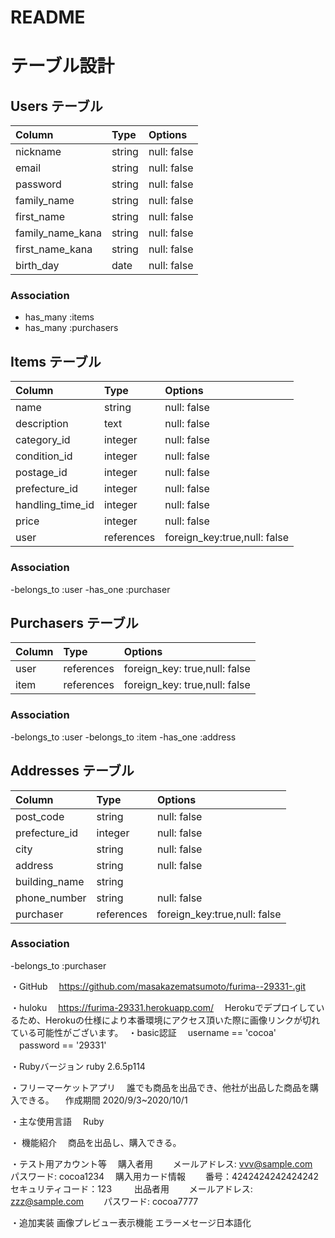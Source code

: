 # README
# テーブル設計

## Users テーブル

| Column | Type | Options |
|:----|:----|:----|
| nickname | string | null: false |
| email | string | null: false |
| password | string | null: false |
| family_name | string | null: false |
| first_name |string | null: false |
| family_name_kana | string | null: false |
| first_name_kana | string | null: false |
| birth_day | date | null: false |

### Association
- has_many :items
- has_many :purchasers

## Items テーブル

| Column | Type | Options |
|:----|:----|:----|
| name | string | null: false |
| description | text | null: false |
| category_id | integer | null: false |
| condition_id | integer | null: false |
| postage_id | integer | null: false |
| prefecture_id | integer | null: false |
| handling_time_id | integer | null: false |
| price | integer | null: false |
| user | references |foreign_key:true,null: false | |

### Association
-belongs_to :user
-has_one :purchaser

## Purchasers テーブル

| Column | Type | Options |
|:----|:----|:----|
| user | references | foreign_key: true,null: false |
| item | references | foreign_key: true,null: false |

### Association
-belongs_to :user
-belongs_to :item
-has_one :address

## Addresses テーブル

| Column | Type | Options |
|:----|:----|:----|
| post_code | string | null: false |
| prefecture_id | integer | null: false |
| city |string | null: false |
| address | string | null: false |
| building_name | string | |
| phone_number | string | null: false |
| purchaser | references | foreign_key:true,null: false | 

### Association
-belongs_to :purchaser

・GitHub
　https://github.com/masakazematsumoto/furima--29331-.git

・huloku
　https://furima-29331.herokuapp.com/
　Herokuでデプロイしているため、Herokuの仕様により本番環境にアクセス頂いた際に画像リンクが切れている可能性がございます。 
・basic認証
　username == 'cocoa'
　password == '29331'

・Rubyバージョン
   ruby 2.6.5p114

・フリーマーケットアプリ
　誰でも商品を出品でき、他社が出品した商品を購入できる。
　作成期間 2020/9/3~2020/10/1

・主な使用言語
　Ruby

・ 機能紹介
　商品を出品し、購入できる。

・テスト用アカウント等
　購入者用 　　メールアドレス: vvv@sample.com 　　パスワード: cocoa1234 　購入用カード情報 　　番号：4242424242424242 　セキュリティコード：123 　
　出品者用 　　メールアドレス: zzz@sample.com 　　パスワード: cocoa7777 
 
・追加実装
 画像プレビュー表示機能
 エラーメセージ日本語化
